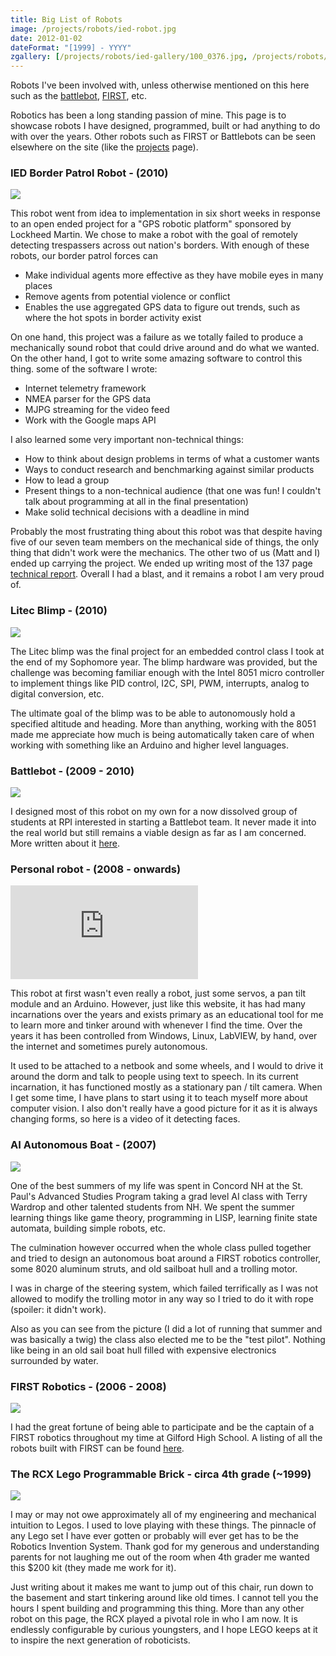 ```yaml
---
title: Big List of Robots
image: /projects/robots/ied-robot.jpg
date: 2012-01-02
dateFormat: "[1999] - YYYY"
zgallery: [/projects/robots/ied-gallery/100_0376.jpg, /projects/robots/ied-gallery/100_0377.jpg, /projects/robots/ied-gallery/100_0378.jpg, /projects/robots/ied-gallery/100_0379.jpg, /projects/robots/ied-gallery/100_0380.jpg, /projects/robots/ied-gallery/100_0381.jpg, /projects/robots/ied-gallery/100_0382.jpg, /projects/robots/ied-gallery/100_0386.jpg, /projects/robots/ied-gallery/100_03881.jpg, /projects/robots/ied-gallery/100_0388.jpg, /projects/robots/ied-gallery/100_0389.jpg, /projects/robots/ied-gallery/100_0404.jpg, /projects/robots/ied-gallery/100_0405.jpg, /projects/robots/ied-gallery/100_0406.jpg, /projects/robots/ied-gallery/100_0407.jpg, /projects/robots/ied-gallery/DSC02272.jpg, /projects/robots/ied-gallery/DSC02273.jpg, /projects/robots/ied-gallery/front-axle-pic.png, /projects/robots/ied-gallery/rear-hub-axle-assem.png]
---
```


Robots I've been involved with, unless otherwise mentioned on this here such as the [battlebot](/projects/battlebots/), [FIRST](/projects/FIRST/), etc.

Robotics has been a long standing passion of mine. This page is to showcase robots I have designed, programmed, built or had anything to do with over the years. Other robots such as FIRST or Battlebots can be seen elsewhere on the site (like the [projects](/projects.html) page).

### IED Border Patrol Robot - (2010)

![](/projects/robots/ied-robot.jpg)

This robot went from idea to implementation in six short weeks in response to an open ended project for a "GPS robotic platform" sponsored by Lockheed Martin. We chose to make a robot with the goal of remotely detecting trespassers across out nation's borders. With enough of these robots, our border patrol forces can

- Make individual agents more effective as they have mobile eyes in many places
- Remove agents from potential violence or conflict
- Enables the use aggregated GPS data to figure out trends, such as where the hot spots in border activity exist

On one hand, this project was a failure as we totally failed to produce a mechanically sound robot that could drive around and do what we wanted. On the other hand, I got to write some amazing software to control this thing. some of the software I wrote:

- Internet telemetry framework
- NMEA parser for the GPS data
- MJPG streaming for the video feed
- Work with the Google maps API

I also learned some very important non-technical things:

- How to think about design problems in terms of what a customer wants
- Ways to conduct research and benchmarking against similar products
- How to lead a group
- Present things to a non-technical audience (that one was fun! I couldn't talk about programming at all in the final presentation)
- Make solid technical decisions with a deadline in mind

Probably the most frustrating thing about this robot was that despite having five of our seven team members on the mechanical side of things, the only thing that didn't work were the mechanics. The other two of us (Matt and I) ended up carrying the project. We ended up writing most of the 137 page [technical report](/misc/IED_tech_report_final.pdf). Overall I had a blast, and it remains a robot I am very proud of.

### Litec Blimp - (2010)

![](/projects/robots/IMG_0184-1024x682.jpg)

The Litec blimp was the final project for an embedded control class I took at the end of my Sophomore year. The blimp hardware was provided, but the challenge was becoming familiar enough with the Intel 8051 micro controller to implement things like PID control, I2C, SPI, PWM, interrupts, analog to digital conversion, etc.

The ultimate goal of the blimp was to be able to autonomously hold a specified altitude and heading. More than anything, working with the 8051 made me appreciate how much is being automatically taken care of when working with something like an Arduino and higher level languages.

### Battlebot - (2009 - 2010)

![](/projects/robots/101.jpg)

I designed most of this robot on my own for a now dissolved group of students at RPI interested in starting a Battlebot team. It never made it into the real world but still remains a viable design as far as I am concerned. More written about it [here](/projects/battlebots/index.html).

### Personal robot - (2008 - onwards)

<iframe src="http://www.youtube.com/embed/RRwMJ8GYT7Y" frameborder="0" allowfullscreen></iframe>

This robot at first wasn't even really a robot, just some servos, a pan tilt module and an Arduino. However, just like this website, it has had many incarnations over the years and exists primary as an educational tool for me to learn more and tinker around with whenever I find the time. Over the years it has been controlled from Windows, Linux, LabVIEW, by hand, over the internet and sometimes purely autonomous.

It used to be attached to a netbook and some wheels, and I would to drive it around the dorm and talk to people using text to speech. In its current incarnation, it has functioned mostly as a stationary pan / tilt camera. When I get some time, I have plans to start using it to teach myself more about computer vision. I also don't really have a good picture for it as it is always changing forms, so here is a video of it detecting faces.

### AI Autonomous Boat - (2007)

![](/projects/robots/AIboat.jpg)

One of the best summers of my life was spent in Concord NH at the St. Paul's Advanced Studies Program taking a grad level AI class with Terry Wardrop and other talented students from NH. We spent the summer learning things like game theory, programming in LISP, learning finite state automata, building simple robots, etc.

The culmination however occurred when the whole class pulled together and tried to design an autonomous boat around a FIRST robotics controller, some 8020 aluminum struts, and old sailboat hull and a trolling motor.

I was in charge of the steering system, which failed terrifically as I was not allowed to modify the trolling motor in any way so I tried to do it with rope (spoiler: it didn't work).

Also as you can see from the picture (I did a lot of running that summer and was basically a twig) the class also elected me to be the "test pilot". Nothing like being in an old sail boat hull filled with expensive electronics surrounded by water.

### FIRST Robotics - (2006 - 2008)

![](/projects/robots/2006.jpg)

I had the great fortune of being able to participate and be the captain of a FIRST robotics throughout my time at Gilford High School. A listing of all the robots built with FIRST can be found [here](/projects/FIRST/index.html).

### The RCX Lego Programmable Brick - circa 4th grade (~1999)

![](/projects/robots/rcx.jpg)

I may or may not owe approximately all of my engineering and mechanical intuition to Legos. I used to love playing with these things. The pinnacle of any Lego set I have ever gotten or probably will ever get has to be the Robotics Invention System. Thank god for my generous and understanding parents for not laughing me out of the room when 4th grader me wanted this $200 kit (they made me work for it).

Just writing about it makes me want to jump out of this chair, run down to the basement and start tinkering around like old times. I cannot tell you the hours I spent building and programming this thing. More than any other robot on this page, the RCX played a pivotal role in who I am now. It is endlessly configurable by curious youngsters, and I hope LEGO keeps at it to inspire the next generation of roboticists.

